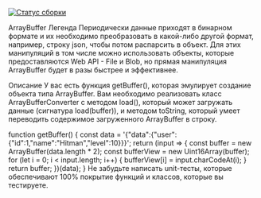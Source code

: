 [![Статус сборки](https://ci.appveyor.com/api/projects/status/27xchfi3ofch6b0o?svg=true)](https://ci.appveyor.com/project/yuriytuk/ajs9-2)

ArrayBuffer
Легенда
Периодически данные приходят в бинарном формате и их необходимо преобразовать в какой-либо другой формат, например, строку json, чтобы потом распарсить в объект. Для этих манипуляций в том числе можно использовать объекты, которые предоставляются Web API - File и Blob, но прямая манипуляция ArrayBuffer будет в разы быстрее и эффективнее.

Описание
У вас есть функция getBuffer(), которая эмулирует создание объекта типа ArrayBuffer. Вам необходимо реализовать класс ArrayBufferConverter с методом load(), который может загружать данные (сигнатура load(buffer)), и методом toString, который умеет переводить содержимое загруженного ArrayBuffer в строку.

function getBuffer() {
  const data = '{"data":{"user":{"id":1,"name":"Hitman","level":10}}}';
  return (input => {
    const buffer = new ArrayBuffer(data.length * 2);
    const bufferView = new Uint16Array(buffer);
    for (let i = 0; i < input.length; i++) {
      bufferView[i] = input.charCodeAt(i);
    }
    return buffer;
  })(data);
}
Не забудьте написать unit-тесты, которые обеспечивают 100% покрытие функций и классов, которые вы тестируете.

